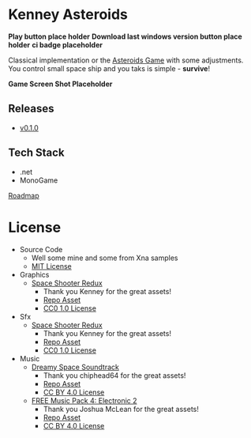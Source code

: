 # Kenney Asteroids

**Play button place holder** **Download last windows version button place holder** **ci badge placeholder**

Classical implementation or the [Asteroids Game](https://en.wikipedia.org/wiki/Asteroids_(video_game)) with some adjustments. You control small space ship and you taks is simple - **survive**!

**Game Screen Shot Placeholder**

## Releases
* [v0.1.0](doc/release-notes/v0.1.0.md)

## Tech Stack
* .net
* MonoGame

[Roadmap](doc/roadmap.md)

# License
* Source Code
    * Well some mine and some from Xna samples 
    * [MIT License](doc/source-code-mit-license)
* Graphics
  * [Space Shooter Redux](https://kenney.nl/assets/space-shooter-redux) 
    * Thank you Kenney for the great assets!
    * [Repo Asset](src/KenneyAsteroids.Desktop/Content/SpriteSheets/asteroids.sprite.png)
    * [CC0 1.0 License](https://creativecommons.org/publicdomain/zero/1.0/)
* Sfx
  * [Space Shooter Redux](https://kenney.nl/assets/space-shooter-redux)
    * Thank you Kenney for the great assets!
    * [Repo Asset](src/KenneyAsteroids.Desktop/Content/Sounds/laser.sound.ogg)
    * [CC0 1.0 License](https://creativecommons.org/publicdomain/zero/1.0/)
* Music
    * [Dreamy Space Soundtrack](https://chiphead64.itch.io/dreamy-space-soundtrack)
      * Thank you chiphead64 for the great assets!
      * [Repo Asset](src/KenneyAsteroids.Desktop/Content/Music/menu.song.mp3)
      * [CC BY 4.0 License](https://creativecommons.org/licenses/by/4.0/)
    * [FREE Music Pack 4: Electronic 2](https://joshua-mclean.itch.io/free-music-pack-4)
      * Thank you Joshua McLean for the great assets!
      * [Repo Asset](src/KenneyAsteroids.Desktop/Content/Music/game1.song.ogg)
      * [CC BY 4.0 License](https://creativecommons.org/licenses/by/4.0/)
